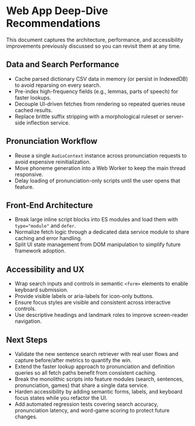 # Web App Deep-Dive Recommendations

This document captures the architecture, performance, and accessibility improvements previously discussed so you can revisit them at any time.

## Data and Search Performance
- Cache parsed dictionary CSV data in memory (or persist in IndexedDB) to avoid reparsing on every search.
- Pre-index high-frequency fields (e.g., lemmas, parts of speech) for faster lookups.
- Decouple UI-driven fetches from rendering so repeated queries reuse cached results.
- Replace brittle suffix stripping with a morphological ruleset or server-side inflection service.

## Pronunciation Workflow
- Reuse a single `AudioContext` instance across pronunciation requests to avoid expensive reinitialization.
- Move phoneme generation into a Web Worker to keep the main thread responsive.
- Delay loading of pronunciation-only scripts until the user opens that feature.

## Front-End Architecture
- Break large inline script blocks into ES modules and load them with `type="module"` and `defer`.
- Normalize fetch logic through a dedicated data service module to share caching and error handling.
- Split UI state management from DOM manipulation to simplify future framework adoption.

## Accessibility and UX
- Wrap search inputs and controls in semantic `<form>` elements to enable keyboard submission.
- Provide visible labels or aria-labels for icon-only buttons.
- Ensure focus styles are visible and consistent across interactive controls.
- Use descriptive headings and landmark roles to improve screen-reader navigation.

## Next Steps
- Validate the new sentence search retriever with real user flows and capture before/after metrics to quantify the win.
- Extend the faster lookup approach to pronunciation and definition queries so all fetch paths benefit from consistent caching.
- Break the monolithic scripts into feature modules (search, sentences, pronunciation, games) that share a single data service.
- Harden accessibility by adding semantic forms, labels, and keyboard focus states while you refactor the UI.
- Add automated regression tests covering search accuracy, pronunciation latency, and word-game scoring to protect future changes.

